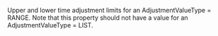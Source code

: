 ﻿Upper and lower time adjustment limits for an AdjustmentValueType = RANGE. Note that this property should not have a value for an  AdjustmentValueType = LIST.
